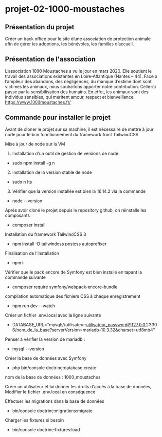 # projet-02-1000-moustaches

## Présentation du projet

Créer un back office pour le site d’une association de protection animale afin de gérer les adoptions, les bénévoles, les familles d’accueil.

## Présentation de l'association

L’association 1000 Moustaches a vu le jour en mars 2020. Elle soutient le travail des associations existantes en Loire-Atlantique (Nantes – 44).
Face à l’ampleur des abandons, des négligences, du manque d’estime dont sont victimes les animaux, nous souhaitons apporter notre contribution. Celle-ci passe par la sensibilisation des humains.
En effet, les animaux sont des individus sensibles, qui méritent amour, respect et bienveillance.
https://www.1000moustaches.fr/

## Commande pour installer le projet

Avant de cloner le projet sur sa machine, il est nécessaire de mettre à jour node pour le bon fonctionnement du framework front TailwindCSS

Mise à jour de node sur la VM

1. Installation d'un outil de gestion de versions de node

-  sudo npm install -g n

2. Installation de la version stable de node

- sudo n lts

3. Vérifier que la version installée est bien la 16.14.2 via la commande

- node --version

Après avoir cloné le projet depuis le repository github, on réinstalle les composants

 - composer install

Installation du framework TailwindCSS 3

 - npm install -D tailwindcss postcss autoprefixer
  
Finalisation de l'installation 

 - npm i

Vérifier que le pack encore de Symfony est bien installé en tapant la commande suivante

 - composer require symfony/webpack-encore-bundle

compilation automatique des fichiers CSS à chaque enregistrement

 - npm run dev --watch

Créer un fichier .env.local avec la ligne suivante

 - DATABASE_URL="mysql://utilisateur:utilisateur_password@127.0.0.1:3306/nom_de_la_base?serverVersion=mariadb-10.3.32&charset=utf8mb4"

Penser à vérifier la version de mariadb :

- mysql --version

Créer la base de données avec Symfony

 - php bin/console doctrine:database:create

nom de la base de données : 1000_moustaches

Créer un utilisateur et lui donner les droits d'accès à la base de données,
Modifier le fichier .env.local en conséquence

Effectuer les migrations dans la base de données

 - bin/console doctrine:migrations:migrate

Charger les fixtures si besoin

 - bin/console doctrine:fixtures:load


